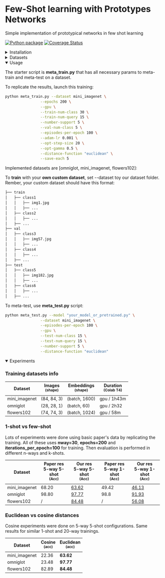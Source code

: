 # Few-Shot learning with Prototypes Networks
Simple implementation of prototypical networks in few shot learning

[![Python package](https://github.com/fabian57fabian/prototypical-networks-few-shot-learning/actions/workflows/ci.yml/badge.svg)](https://github.com/fabian57fabian/prototypical-networks-few-shot-learning/actions/workflows/ci.yml)
[![Coverage Status](https://coveralls.io/repos/github/fabian57fabian/prototypical-networks-few-shot-learning/badge.svg?branch=actions-coveralls)](https://coveralls.io/github/fabian57fabian/prototypical-networks-few-shot-learning?branch=actions-coveralls)

<details>
<summary>Installation</summary>

Create a conda/virtualenv with all necessary packages:

### Conda

`conda create --name fs-learn`

`conda activate fs-learn`

`conda install pytorch torchvision torchaudio -c pytorch`

`conda install --file requirements.txt`

### Venv

`python3 -m pip install virtualenv`

`virtualenv venv-fs-learn`

`source venv/bin/activate`

`python3 -m pip install torch torchvision`

`python3 -m pip install ./requirements.txt`

</details>

<details>
<summary>Datasets</summary>

We used 3 main classification datasets:
- **mini_imagenet**: a collection of 100 real-world objects classes as rgb images.
  - total: 60,000
  - splits: 64 train, 16 val, 20 test (according to Vinyals et al)
  - Used in paper
  - ![](docs/images/mini_imagenet_dataset.png)
- **omniglot**: a collection of 1623 classes of handwritted characters. Each image is then rotated 3 more times by 90 degrees.
  - total: 32460 real, plus 4 rotations per image
  - splits: 1032 train, 172 val, 464 test (according to Vinyals et al)
  - Used in paper
  - ![](docs/images/omniglot_dataset.jpg)
- **flowers102**: a collection of 102 real-world flowers classes as rgb images.
  - total: 32460 real, plus 4 rotations per image
  - splits: 64 train, 16 val, 22 test (random seed for splits)
  - **NOT** Used in paper
  - ![](docs/images/flowers102_dataset.png)
</details>

<details open>
<summary>Usage</summary>

The starter script is **meta_train.py** that has all necessary params to meta-train and meta-test on a dataset.

To replicate the results, launch this training:

```bash
python meta_train.py --dataset mini_imagenet \
                --epochs 200 \
                --gpu \
                --train-num-class 30 \
                --train-num-query 15 \
                --number-support 5 \
                --val-num-class 5 \
                --episodes-per-epoch 100 \
                --adam-lr 0.001 \
                --opt-step-size 20 \
                --opt-gamma 0.5 \
                --distance-function "euclidean" \
                --save-each 5
```

Implemented datasets are [omniglot, mini_imagenet, flowers102]:

To **train** with your **own custom dataset**, set --dataset toy our dataset folder. 
<br/>
Rember, your custom dataset should have this format:

```bash
├── train
│   ├── class1
│   │   ├── img1.jpg
│   │   ├── ...
│   ├── class2
│   │   ├── ...
│   ├── ...
├── val
│   ├── class3
│   │   ├── img57.jpg
│   │   ├── ...
│   ├── class4
│   │   ├── ...
│   ├── ...
├── test
│   ├── class5
│   │   ├── img182.jpg
│   │   ├── ...
│   ├── class6
│   │   ├── ...
│   ├── ...
```


To meta-test, use **meta_test.py** script:

```bash
python meta_test.py --model "your_model_or_pretrained.py" \
                --dataset mini_imagenet \
                --episodes-per-epoch 100 \
                --gpu \
                --test-num-class 15 \
                --test-num-query 15 \
                --number-support 5 \
                --distance-function "euclidean"
```

</details>

<details open>
<summary>Experiments</summary>

### Training datasets info

| Dataset | Images<br><sup>(shape) | Embeddings<br><sup>(shape) | Duration<br><sup>(Colab T4) |
|---------|------------------------|----------------------------|-----------------------------|
| mini_imagenet | (84, 84, 3)            | (batch, 1600)              | gpu / 1h43m                 |
| omniglot | (28, 28, 1)            | (batch, 60)                | gpu / 2h32                  |
| flowers102 | (74, 74, 3)            | (batch, 1024)              | gpu / 58m                   |

### 1-shot vs few-shot

Lots of experiments were done using basic paper's data by replicating the training.
All of these uses **nway=30**, **epochs=200** and **iterations_per_epoch=100** for training.
Then evaluation is performed in different n-ways and k-shots.

| Dataset       | Paper res<br>5-way 5-shot<br><sup>(Acc) | Our res<br>5-way 5-shot<br><sup>(Acc)                                                                                             | Paper res<br>5-way 1-shot<br><sup>(Acc) | Our res<br>5-way 1-shot<br><sup>(Acc)                                                                                             |
|---------------|-----------------------------------------|-----------------------------------------------------------------------------------------------------------------------------------|-----------------------------------------|-----------------------------------------------------------------------------------------------------------------------------------|
| mini_imagenet | 68.20                                   | [63.62](https://github.com/fabian57fabian/fewshot-learning-prototypical-networks/blob/main/results/mini_imagenet/train_5shot.png) | 49.42                                   | [46.13](https://github.com/fabian57fabian/fewshot-learning-prototypical-networks/blob/main/results/mini_imagenet/train_1shot.png) |
| omniglot      | 98.80                                   | [97.77](https://github.com/fabian57fabian/fewshot-learning-prototypical-networks/blob/main/results/omniglot/train_5shot.png)      | 98.8                                    | [91.93](https://github.com/fabian57fabian/fewshot-learning-prototypical-networks/blob/main/results/omniglot/train_1shot.png)      | 
| flowers102    | /                                       | [84.48](https://github.com/fabian57fabian/fewshot-learning-prototypical-networks/blob/main/results/flowers102/train_5shot.png)    | /                                       | [56.08](https://github.com/fabian57fabian/fewshot-learning-prototypical-networks/blob/main/results/flowers102/train_1shot.png)    | 

### Euclidean vs cosine distances

Cosine experiments were done on 5-way 5-shot configurations.
Same results for similar 1-shot and 20-way trainings.

| Dataset | Cosine<br><sup>(acc) | Euclidean<br><sup>(acc) |
|---------|----------------------|-------------------------|
| mini_imagenet | 22.36                | **63.62**               |
| omniglot | 23.48                | **97.77**               |
| flowers102 | 82.89                | **84.48**               |


</details>
